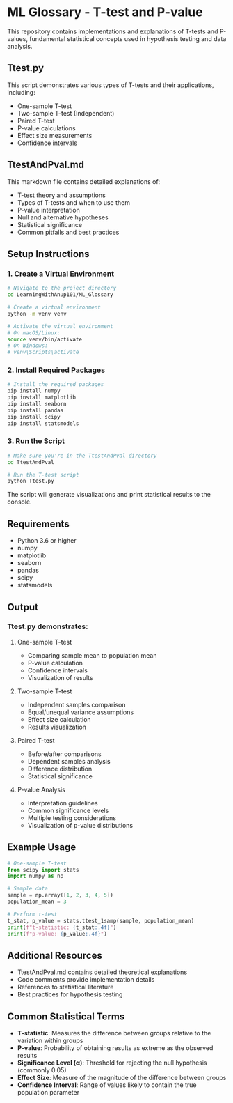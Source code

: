 # ML Glossary - T-test and P-value

This repository contains implementations and explanations of T-tests and P-values, fundamental statistical concepts used in hypothesis testing and data analysis.

## Ttest.py

This script demonstrates various types of T-tests and their applications, including:

- One-sample T-test
- Two-sample T-test (Independent)
- Paired T-test
- P-value calculations
- Effect size measurements
- Confidence intervals

## TtestAndPval.md

This markdown file contains detailed explanations of:

- T-test theory and assumptions
- Types of T-tests and when to use them
- P-value interpretation
- Null and alternative hypotheses
- Statistical significance
- Common pitfalls and best practices

## Setup Instructions

### 1. Create a Virtual Environment

```bash
# Navigate to the project directory
cd LearningWithAnup101/ML_Glossary

# Create a virtual environment
python -m venv venv

# Activate the virtual environment
# On macOS/Linux:
source venv/bin/activate
# On Windows:
# venv\Scripts\activate
```

### 2. Install Required Packages

```bash
# Install the required packages
pip install numpy
pip install matplotlib
pip install seaborn
pip install pandas
pip install scipy
pip install statsmodels
```

### 3. Run the Script

```bash
# Make sure you're in the TtestAndPval directory
cd TtestAndPval

# Run the T-test script
python Ttest.py
```

The script will generate visualizations and print statistical results to the console.

## Requirements

- Python 3.6 or higher
- numpy
- matplotlib
- seaborn
- pandas
- scipy
- statsmodels

## Output

### Ttest.py demonstrates:

1. One-sample T-test

   - Comparing sample mean to population mean
   - P-value calculation
   - Confidence intervals
   - Visualization of results

2. Two-sample T-test

   - Independent samples comparison
   - Equal/unequal variance assumptions
   - Effect size calculation
   - Results visualization

3. Paired T-test

   - Before/after comparisons
   - Dependent samples analysis
   - Difference distribution
   - Statistical significance

4. P-value Analysis
   - Interpretation guidelines
   - Common significance levels
   - Multiple testing considerations
   - Visualization of p-value distributions

## Example Usage

```python
# One-sample T-test
from scipy import stats
import numpy as np

# Sample data
sample = np.array([1, 2, 3, 4, 5])
population_mean = 3

# Perform t-test
t_stat, p_value = stats.ttest_1samp(sample, population_mean)
print(f"t-statistic: {t_stat:.4f}")
print(f"p-value: {p_value:.4f}")
```

## Additional Resources

- TtestAndPval.md contains detailed theoretical explanations
- Code comments provide implementation details
- References to statistical literature
- Best practices for hypothesis testing

## Common Statistical Terms

- **T-statistic**: Measures the difference between groups relative to the variation within groups
- **P-value**: Probability of obtaining results as extreme as the observed results
- **Significance Level (α)**: Threshold for rejecting the null hypothesis (commonly 0.05)
- **Effect Size**: Measure of the magnitude of the difference between groups
- **Confidence Interval**: Range of values likely to contain the true population parameter

